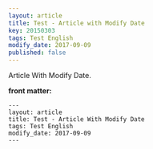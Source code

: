 ```yaml
---
layout: article
title: Test - Article with Modify Date
key: 20150303
tags: Test English
modify_date: 2017-09-09
published: false
---
```


Article With Modify Date.

<!--more-->

**front matter:**

    ---
    layout: article
    title: Test - Article With Modify Date
    tags: Test English
    modify_date: 2017-09-09
    ---
